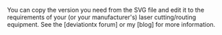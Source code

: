 You can copy the version you need from the SVG file and edit
it to the requirements of your (or your manufacturer's) laser
cutting/routing equipment. See the [deviationtx forum] or
my [blog] for more information.

[1]: http://www.deviationtx.com/forum/7-development/1594-developing-a-universal-module
[2]: http://testblog.arles-electrique.de/2014/10/devo-8s-multimodule-mount.html
